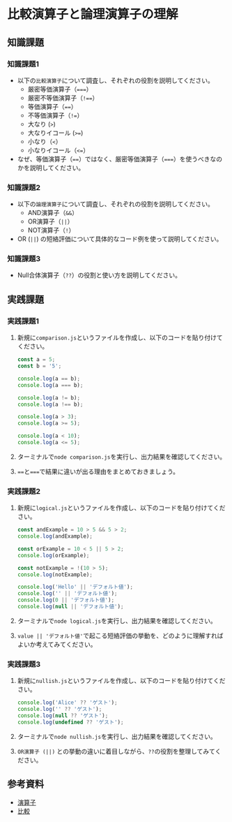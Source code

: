 # 比較演算子と論理演算子の理解

## 知識課題

### 知識課題1

- 以下の`比較演算子`について調査し、それぞれの役割を説明してください。
  - 厳密等価演算子（`===`）
  - 厳密不等価演算子（`!==`）
  - 等価演算子（`==`）
  - 不等価演算子（`!=`）
  - 大なり (`>`)
  - 大なりイコール (`>=`)
  - 小なり（`<`）
  - 小なりイコール（`<=`）
- なぜ、等価演算子（`==`）ではなく、厳密等価演算子（`===`）を使うべきなのかを説明してください。

### 知識課題2

- 以下の`論理演算子`について調査し、それぞれの役割を説明してください。
  - AND演算子（`&&`）
  - OR演算子（`||`）
  - NOT演算子（`!`）
- OR (`||`) の短絡評価について具体的なコード例を使って説明してください。

### 知識課題3

- Null合体演算子（`??`）の役割と使い方を説明してください。

## 実践課題

### 実践課題1

1. 新規に`comparison.js`というファイルを作成し、以下のコードを貼り付けてください。

    ``` js
    const a = 5;
    const b = '5';

    console.log(a == b);
    console.log(a === b);

    console.log(a != b);
    console.log(a !== b);

    console.log(a > 3);
    console.log(a >= 5);

    console.log(a < 10);
    console.log(a <= 5);
    ```

2. ターミナルで`node comparison.js`を実行し、出力結果を確認してください。
3. `==`と`===`で結果に違いが出る理由をまとめておきましょう。

### 実践課題2

1. 新規に`logical.js`というファイルを作成し、以下のコードを貼り付けてください。

    ``` js
    const andExample = 10 > 5 && 5 > 2;
    console.log(andExample);

    const orExample = 10 < 5 || 5 > 2;
    console.log(orExample);

    const notExample = !(10 > 5);
    console.log(notExample);

    console.log('Hello' || 'デフォルト値');
    console.log('' || 'デフォルト値');
    console.log(0 || 'デフォルト値');
    console.log(null || 'デフォルト値');
    ```

2. ターミナルで`node logical.js`を実行し、出力結果を確認してください。
3. `value || 'デフォルト値'`で起こる短絡評価の挙動を、どのように理解すればよいか考えてみてください。

### 実践課題3

1. 新規に`nullish.js`というファイルを作成し、以下のコードを貼り付けてください。

    ``` js
    console.log('Alice' ?? 'ゲスト');
    console.log('' ?? 'ゲスト');
    console.log(null ?? 'ゲスト');
    console.log(undefined ?? 'ゲスト');
    ```

2. ターミナルで`node nullish.js`を実行し、出力結果を確認してください。
3. `OR演算子 (||)` との挙動の違いに着目しながら、`??`の役割を整理してみてください。

## 参考資料

- [演算子](https://jsprimer.net/basic/operator/)
- [比較](https://ja.javascript.info/comparison)
